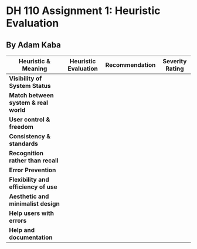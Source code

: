 # DH 110 Assignment 1: Heuristic Evaluation
## By Adam Kaba




|Heuristic & Meaning| Heuristic Evaluation | Recommendation| Severity Rating|
|-------------------|----------------------|---------------|----------------|
| **Visibility of System Status** | | |
| **Match between system & real world** | | |
| **User control & freedom** | | |
| **Consistency & standards** | | |
| **Recognition rather than recall** | | |
| **Error Prevention** | | |
| **Flexibility and efficiency of use** | | |
| **Aesthetic and minimalist design** | | |
| **Help users with errors** | | |
| **Help and documentation** | | |





